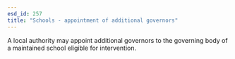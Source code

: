 ```yaml
---
esd_id: 257
title: "Schools - appointment of additional governors"
---
```


A local authority may appoint additional governors to the governing body of a maintained school eligible for intervention.

